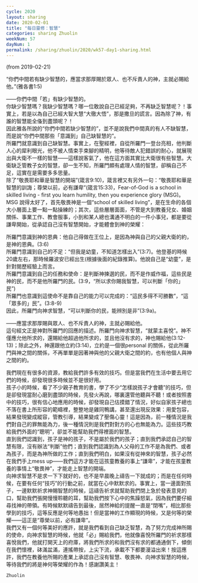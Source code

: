 ```yaml
---
cycle: 2020
layout: sharing
date: 2020-02-01
title: "每日靈修：智慧"
categories: sharing Zhuolin
weekNum: 57
dayNum: 1
permalink: /sharing/zhuolin/2020/wk57-day1-sharing.html
---
```

(from 2019-02-21)

“你們中間若有缺少智慧的，應當求那厚賜於眾人、也不斥責人的神，主就必賜給他。”(雅各書1:5)  

——你們中間「若」有缺少智慧的。    
你缺少智慧嗎？我缺少智慧嗎？哪一位敢說自己已經足夠，不再缺乏智慧呢？！事實上，若是以為自己已經大智大慧“大徹大悟”，那是撒旦的謊言。因為除了神，有誰的智慧能全俻到盡頭呢？！    
因此雅各所說的“你們中間若缺少智慧的”，並不是說我們中間真的有人不缺智慧，而是說“你們中間那些「意識到」自己缺智慧的”。    
所羅門就意識到自己缺智慧。事實上，在聖經裡，自從所羅門一登台亮相，他判斷人心的犀利眼光，他不被人情束手束腳的精明，他等待敵人犯錯誤的耐心，就展現出與大衛不一樣的智慧——這樣說客氣了，他在這方面其實比大衛很有些智慧。大衛缺乏管教子女的智慧，卻一生不知，所羅門頗有處理人情的智慧，卻稱自己不足，這實在是需要多多思量。    
除了“敬畏耶和華是智慧的開端”(箴言9:10)，箴言裡又有另外一句：“敬畏耶和華是智慧的訓誨；尊榮以前，必有謙卑”(箴言15:33)，Fear-of-God is a school in skilled living - first you learn humility, then you experience glory (MSG)。MSG 說得太好了，首先敬畏神是一個“school of skilled living”，是在生命的各個大小層面上要一點一點操練的；其次，這些層層面面，不管是大到教養兒女、婚姻關係、事業工作、教會服事，小到和某人總也溝通不明白的一件小事兒，都是要從謙卑開始，從承認自己沒有智慧開始，才能體會到神的榮耀：  

所羅門意識到神的恩典：他自己得做在王位上，是因為神與自己的父親大衛的約，是神的恩典。(3:6)    
所羅門意識到自己的不足：“但我是幼童，不知道怎樣出入”(3:7)。他登基的時候20歲左右，那時候羅波安已經出生(根據後面的紀錄推算)。他說自己是“幼童”，是針對閱歷經驗上而言。    
所羅門意識到自己的任務和使命：是判斷神揀選的民，而不是作威作福，這些民是神的民，而不是他所羅門的民。(3:9，“所以求你賜我智慧，可以判斷「你的」民”)    
所羅門也意識到這使命不是靠自己的能力可以完成的：“這民多得不可勝數”，“這「眾多的」民”。(3:8-9)    
因此，所羅門向神求智慧，“可以判斷你的民，能辨別是非”(3:9a)。  

——應當求那厚賜與眾人、也不斥責人的神，主就必賜給他。    
這句經文正是神對所羅門的回應的描述。所羅門向神求智慧，“就蒙主喜悅”。神不僅應允他所求的，還賜給他超過他所求的，並且他沒有求的，神也賜給他(3:12-13)；除此之外，神還跟他立約(3:14)，立約是一個很personal  的關係，從此所羅門與神之間的關係，不再單單是因著神與他的父親大衛之間的約，也有他個人與神之間的約。  

我們現在有很多的資源，教給我們許多有效的技巧。但是當我們在生活中要去用它們的時候，卻發現很多時候並不是很好用。    
孩子小的時候，看了不少親子教育的書，學了不少“怎樣說孩子才會聽”的技巧，但是卻發現當耐心磨到盡頭的時候，先發火再說，哪裏還管他聽與不聽！或者按照書中的技巧，很有信心地應用的時候，卻發現自己估摸錯了情況，好似自家孩子總也不落在書上所形容的範疇裡，整整地是雞同鴨講，甚至還出現反效果：用愛包容，結果發現變成縱容，管教引導，結果變成了壓傷心靈！這是因為，前一種情況是我們對自己的罪無能為力，後一種情況則是我們對對方的心也無能為力。這些技巧教給我們外面的“聰明”，卻並不能幫助我們得裡面的智慧。    
直到我們認識到，孩子是神的孩子，不是屬於我們的孩子；直到我們承認自己的智慧有限，沒有辦法“判斷”他們；直到我們認識到為人父母的工作不是為我們、或者為孩子，而是為神所做的工作；直到我們明白，如果沒有從神來的智慧，孩子必然在我們手上mess up——我們這方才能在這孩童教養的事上“謙卑”，才能在孩童教養的事情上“敬畏神”，才能走上智慧的開端。    
向神求智慧不是求一下下就好的，也不是早晨晚上禱告一下就成的；而是在任何時候，在要有任何“技巧”的行動之前，就當在心中默默求的。事實上，當一邊面對孩子，一邊默默祈求神賜智慧的時候，這禱告祈求就幫助我們閉上急於發表意見的口，幫助我們張開慢慢聆聽的耳，幫助我們按下心中的焦躁怒氣，因為我們要仔細尋找神的帶領。有時候默默禱告到最後，居然神給的提醒一直是“閉嘴”，相比那些學到的技巧，這等反應是何等地愚拙！但是當神的工作顯現的時候，又是何等的榮耀——這正是“尊榮以前，必有謙卑”。    
我們又有一個何等美好的應許，就是我們看到自己缺乏智慧，為了努力完成神所賜的使命，向神求智慧的時候，他就「必」賜給我們，他就像喜悅所羅門的祈求那樣喜悅我們，他就打開天上的府庫，將我們所求的和我們沒有求的都通通倒下，傾倒在我們懷裡，砵滿盆滿，連搖帶按，上尖下流，承載不下都要漫溢出來！按這應許，我們在教養他所賜的產業上承認自己沒有智慧、敬畏神、向神求智慧的時候，等待我們的將是神何等榮耀的作為！感謝讚美主！  

`Zhuolin`  
